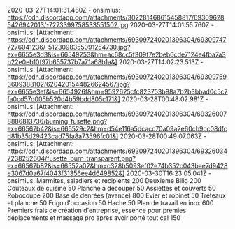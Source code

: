 2020-03-27T14:01:31.480Z - onsimius: https://cdn.discordapp.com/attachments/302281468615458817/693096285426942013/-7273399758533551502.jpg
2020-03-27T14:01:55.760Z - onsimius:  [Attachment: https://cdn.discordapp.com/attachments/693097240201396304/693097477276041236/-5123098355091254730.jpg?ex=6655e3d3&is=66549253&hm=ac68cc5f309f7e2beb6cde7124e4fba7a3b22e0eb10f97b655737b7a71a68b1a&]
2020-03-27T14:02:23.513Z - onsimius:  [Attachment: https://cdn.discordapp.com/attachments/693097240201396304/693097593609388102/6204201544826624567.jpg?ex=6655e3ef&is=6654926f&hm=9592625cfc823753b98a7b2b3bbad0c5c7fa0cd57d005b520d4b59bdd805c171&]
2020-03-28T00:48:02.981Z - onsimius:  [Attachment: https://cdn.discordapp.com/attachments/693097240201396304/693260078886813736/burning_fusette.png?ex=66567b42&is=665529c2&hm=d54e116a5dcacc70a09a2e60cb9cc08dfcd81b35d29423cad75fa8a73596fc01&]
2020-03-28T00:49:07.063Z - onsimius:  [Attachment: https://cdn.discordapp.com/attachments/693097240201396304/693260347238252604/fusette_burn_transparent.png?ex=66567b82&is=66552a02&hm=c328b5093ef02e74b352c043bae7d9428e3067d0a67f4043f31356ee4d649852&]
2020-03-30T16:23:05.041Z - onsimius: Marmites, saladiers et recipients  200
Deuxieme Bilig 200
Couteaux de cuisine 50
Planche à découper 50
Assiettes et couverts 50
Robocoupe 200
Base de denrées (avance) 800
Evier et robinet 50
Tréteaux et planche 50
Frigo d'occasion 50
Hache 50
Plan de travail en inox 600
Premiers frais de création d'entreprise, essence pour premies déplacements  et massage pro apres avoir porté tout ça! 150